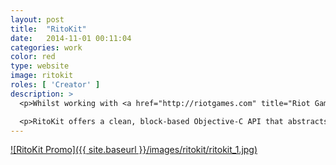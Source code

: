 ```yaml
---
layout: post
title:  "RitoKit"
date:   2014-11-01 00:11:04
categories: work
color: red
type: website
image: ritokit
roles: [ 'Creator' ]
description: >
  <p>Whilst working with <a href="http://riotgames.com" title="Riot Games">Riot Games</a> on iOS applications, I decided to work on a personal project that aggregated live scores from League of Legends eSports tournaments and presented them in a simple iOS app. This lead to the development of an API wrapper for the Riot Games developer API I dubbed <em><a href="http://github.com/levi/ritokit" title="RitoKit">RitoKit</a></em>.</p>

  <p>RitoKit offers a clean, block-based Objective-C API that abstracts away the need to interface with the RESTful JSON API. It normalizes the inconsistencies of the response data into Objective-C objects and performs all requests with NSOperationQueue and GCD.</p>
---
```


[![RitoKit Promo]({{ site.baseurl }}/images/ritokit/ritokit_1.jpg)](https://github.com/levi/ritokit)
